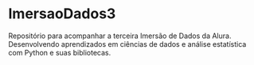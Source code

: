 # ImersaoDados3
Repositório para acompanhar a terceira Imersão de Dados da Alura.
Desenvolvendo aprendizados em ciências de dados e análise estatística com Python e suas bibliotecas.
